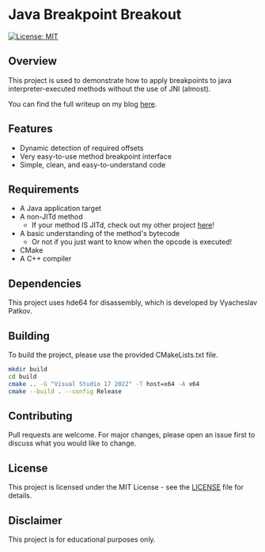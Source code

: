 # Java Breakpoint Breakout
[![License: MIT](https://img.shields.io/badge/License-MIT-yellow.svg)](https://opensource.org/licenses/MIT)

## Overview
This project is used to demonstrate how to apply breakpoints to java interpreter-executed methods without the use of JNI (almost).

You can find the full writeup on my blog [here](https://systemfailu.re/2024/01/22/java-breakpoint-breakout/).

## Features
- Dynamic detection of required offsets
- Very easy-to-use method breakpoint interface
- Simple, clean, and easy-to-understand code

## Requirements
- A Java application target
- A non-JITd method
  - If your method IS JITd, check out my other project [here](https://github.com/SystematicSkid/java-jit-hooks)!
- A basic understanding of the method's bytecode
  - Or not if you just want to know when the opcode is executed!
- CMake
- A C++ compiler

## Dependencies
This project uses hde64 for disassembly, which is developed by Vyacheslav Patkov.

## Building
To build the project, please use the provided CMakeLists.txt file.
```bash
mkdir build
cd build
cmake .. -G "Visual Studio 17 2022" -T host=x64 -A x64
cmake --build . --config Release
```

## Contributing
Pull requests are welcome. For major changes, please open an issue first to discuss what you would like to change.

## License
This project is licensed under the MIT License - see the [LICENSE](LICENSE) file for details.

## Disclaimer
This project is for educational purposes only. 